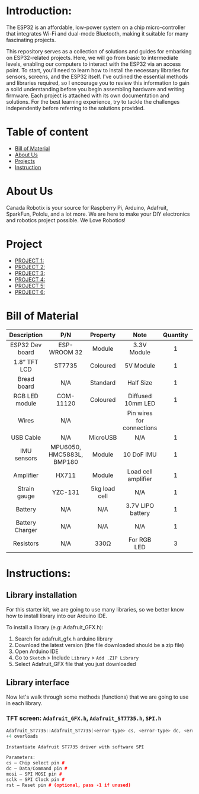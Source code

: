# Introduction:

The ESP32 is an affordable, low-power system on a chip micro-controller that integrates Wi-Fi and dual-mode Bluetooth, making it suitable for many fascinating projects.

This repository serves as a collection of solutions and guides for embarking on ESP32-related projects. Here, we will go from basic to intermediate levels, enabling our computers to interact with the ESP32 via an access point. To start, you'll need to learn how to install the necessary libraries for sensors, screens, and the ESP32 itself. I've outlined the essential methods and libraries required, so I encourage you to review this information to gain a solid understanding before you begin assembling hardware and writing firmware. Each project is attached with its own documentation and solutions. For the best learning experience, try to tackle the challenges independently before referring to the solutions provided.

# Table of content

- [Bill of Material](#project)
- [About Us](#about-us)
- [Projects](#project)
- [Instruction](#instructions)

# About Us

Canada Robotix is your source for Raspberry Pi, Arduino, Adafruit, SparkFun, Pololu, and a lot more. We are here to make your DIY electronics and robotics project possible. We Love Robotics!

# Project

- [PROJECT 1:]()
- [PROJECT 2:]()
- [PROJECT 3:]()
- [PROJECT 4:]()
- [PROJECT 5:]()
- [PROJECT 6:]()

# Bill of Material

|   Description   |            P/N            |   Property    |           Note            | Quantity | Price |
| :-------------: | :-----------------------: | :-----------: | :-----------------------: | :------: | :---: |
| ESP32 Dev board |       ESP-WROOM 32        |    Module     |        3.3V Module        |    1     |       |
|  1.8” TFT LCD   |          ST7735           |   Coloured    |         5V Module         |    1     |       |
|   Bread board   |            N/A            |   Standard    |         Half Size         |    1     |       |
| RGB LED module  |         COM-11120         |   Coloured    |     Diffused 10mm LED     |    1     |       |
|      Wires      |            N/A            |               | Pin wires for connections |          |       |
|    USB Cable    |            N/A            |   MicroUSB    |            N/A            |    1     |       |
|   IMU sensors   | MPU6050, HMC5883L, BMP180 |    Module     |        10 DoF IMU         |    1     |       |
|    Amplifier    |           HX711           |    Module     |    Load cell amplifier    |    1     |       |
|  Strain gauge   |          YZC-131          | 5kg load cell |            N/A            |    1     |       |
|     Battery     |            N/A            |      N/A      |     3.7V LIPO battery     |    1     |       |
| Battery Charger |            N/A            |      N/A      |            N/A            |    1     |       |
|    Resistors    |            N/A            |     330Ω      |        For RGB LED        |    3     |       |

# Instructions:

## Library installation

For this starter kit, we are going to use many libraries, so we better know how to install library into our Arduino IDE.

To install a library (e.g: Adafruit_GFX.h):

<ol>
    <li>Search for adafruit_gfx.h arduino library</li>
    <li>Download the latest version (the file downloaded should be a zip file)</li>
    <li>Open Arduino IDE</li>
    <li>Go to <code>Sketch</code> > Include <code>Library</code> > <code>Add .ZIP Library</code></li>
    <li>Select Adafruit_GFX file that you just downloaded</li>
</ol>

## Library interface

Now let's walk through some methods (functions) that we are going to use in each library.

### TFT screen: <code>Adafruit_GFX.h</code>, <code>Adafruit_ST7735.h</code>, <code>SPI.h</code>

```cpp
Adafruit_ST7735::Adafruit_ST7735(<error-type> cs, <error-type> dc, <error-type> mosi, <error-type> sclk, <error-type> rst)
+4 overloads

Instantiate Adafruit ST7735 driver with software SPI

Parameters:
cs – Chip select pin #
dc – Data/Command pin #
mosi – SPI MOSI pin #
sclk – SPI Clock pin #
rst – Reset pin # (optional, pass -1 if unused)
```
